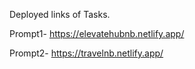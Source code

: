 Deployed links of Tasks.

Prompt1- https://elevatehubnb.netlify.app/

Prompt2- https://travelnb.netlify.app/
